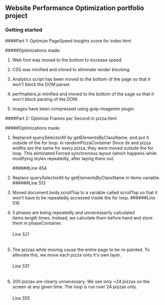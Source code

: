 ## Website Performance Optimization portfolio project

### Getting started

####Part 1: Optimize PageSpeed Insights score for index.html

#####Optimizations made:

1. Web font was moved to the bottom to increase speed. 

2. CSS was minified and inlined to eliminate render blocking.

3. Analytics script has been moved to the bottom of the page so that it won't block the DOM parser.

4. perfmatters.js minified and moved to the bottom of the page so that it won't block parsing of the DOM.

5. Images have been compressed using gulp-imagemin plugin.

####Part 2: Optimize Frames per Second in pizza.html

#####Optimizations made:
1. Replaced querySelectorAll by getElementsByClassName, and put it outside of the for loop. in randomPizzaContainer
   Since dx and pizza widths are the same for every pizza, they were moved outside the for loop.
   This eliminated Forced synchronous layout (which happens while modifying styles repeatedly, after laying them out. 
   
   ######Line 454

2. Replace querySelectorAll  by getElementsByClassName in items variable. 
   ######Line 513

3. Moved document.body.scrollTop to a variable called scrollTop so that it won't have to be repeatedly accessed inside the for loop. 
   ######Line 516

4. 5 phases are being repeatedly and unnecessarily calculated items.length times. Instead, we calculate them before hand and store them in phaseContainer. 
   ###### Line 521

5.  The pizzas while moving cause the entire page to be re-painted. To alleviate this, we move each pizza onto it's own layer.
	###### Line 531

6. 200 pizzas are clearly unnecessary. We see only ~24 pizzas on the screen at any given time. The loop is run over 24 pizzas only.
   ###### Line 555